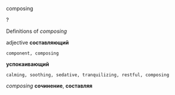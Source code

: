 composing

?


Definitions of _composing_

adjective
**составляющий**

    component, composing
**успокаивающий**

    calming, soothing, sedative, tranquilizing, restful, composing

_composing_
**сочинение**, **составляя**